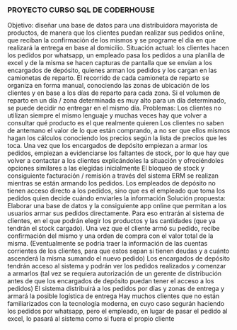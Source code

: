 ### PROYECTO CURSO SQL DE CODERHOUSE
Objetivo: diseñar una base de datos para una distribuidora mayorista de productos, de manera que los clientes puedan realizar sus pedidos online, que reciban la confirmación de los mismos y se programe el día en que realizará la entrega en base al domicilio.
Situación actual: los clientes hacen los pedidos por whatsapp, un empleado pasa los pedidos a una planilla de excel y de la misma se hacen capturas de pantalla que se envían a los encargados de depósito, quienes arman los pedidos y los cargan en las camionetas de reparto. El recorrido de cada camioneta de reparto se organiza en forma manual, conociendo las zonas de ubicación de los clientes y en base a los días de reparto para cada zona. Si el volumen de reparto en un día / zona determinada es muy alto para un día determinado, se puede decidir no entregar en el mismo día.
Problemas:
Los clientes no utilizan siempre el mismo lenguaje y muchas veces hay que volver a consultar qué producto es el que realmente quieren
Los clientes no saben de antemano el valor de lo que están comprando, a no ser que ellos mismos hagan los cálculos conociendo los precios según la lista de precios que les toca.
Una vez que los encargados de depósito empiezan a armar los pedidos, empiezan a evidenciarse los faltantes de stock, por lo que hay que volver a contactar a los clientes explicándoles la situación y ofreciéndoles opciones similares a las elegidas inicialmente
El bloqueo de stock y consiguiente facturación / remisión a través del sistema ERM se realizan mientras se están armando los pedidos. 
Los empleados de depósito no tienen acceso directo a los pedidos, sino que es el empleado que toma los pedidos quien decide cuándo enviarles la información
Solución propuesta:
Elaborar una base de datos y la consiguiente app online que permitan a los usuarios armar sus pedidos directamente. Para eso entrarán al sistema de clientes, en el que podrán elegir los productos y las cantidades (que ya tendrán el stock cargado).
Una vez que el cliente armó su pedido, recibe confirmación del mismo y una orden de compra con el valor total de la misma. (Eventualmente se podría traer la información de las cuentas corrientes de los clientes, para que estos sepan si tienen deudas y a cuánto ascenderá la misma sumando el nuevo pedido)
Los encargados de depósito tendrán acceso al sistema y podrán ver los pedidos realizados y comenzar a armarlos (tal vez se requiera autorización de un gerente de distribución antes de que los encargados de depósito puedan tener el acceso a los pedidos)
El sistema distribuirá a los pedidos por días y zonas de entrega y armará la posible logística de entrega
Hay muchos clientes que no están familiarizados con la tecnología moderna, en cuyo caso segurán haciendo los pedidos por whatsapp, pero el empleado, en lugar de pasar el pedido al excel, lo pasará al sistema como si fuera el propio cliente

